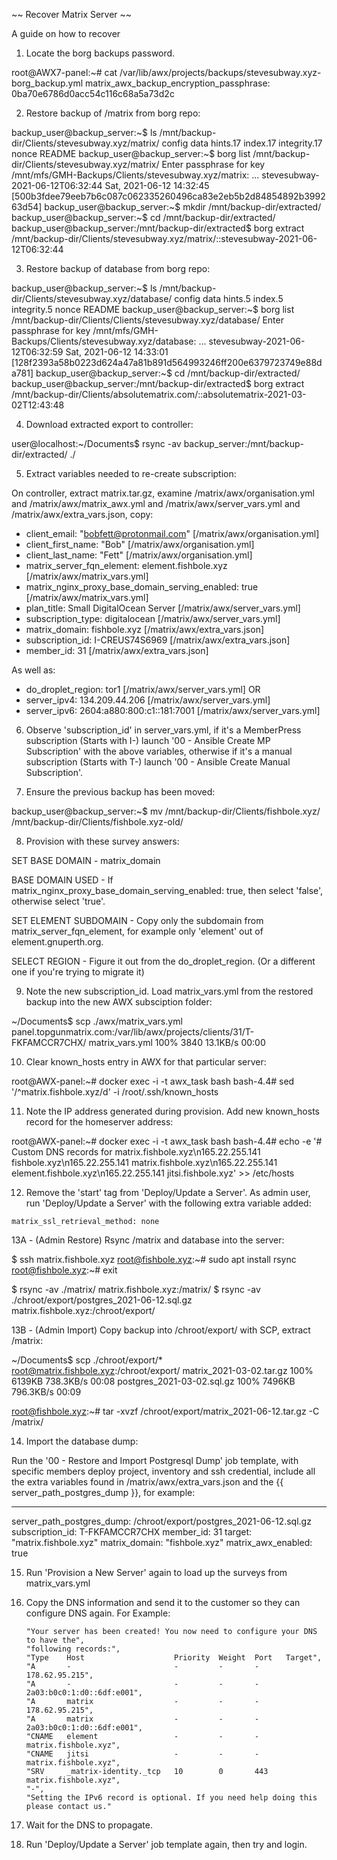 
~~ Recover Matrix Server ~~

A guide on how to recover 

1) Locate the borg backups password.

root@AWX7-panel:~# cat /var/lib/awx/projects/backups/stevesubway.xyz-borg_backup.yml 
matrix_awx_backup_encryption_passphrase: 0ba70e6786d0acc54c116c68a5a73d2c


2) Restore backup of /matrix from borg repo:

backup_user@backup_server:~$ ls /mnt/backup-dir/Clients/stevesubway.xyz/matrix/
config  data  hints.17  index.17  integrity.17  nonce  README
backup_user@backup_server:~$ borg list /mnt/backup-dir/Clients/stevesubway.xyz/matrix/
Enter passphrase for key /mnt/mfs/GMH-Backups/Clients/stevesubway.xyz/matrix: 
...
stevesubway-2021-06-12T06:32:44      Sat, 2021-06-12 14:32:45 [500b3fdee79eeb7b6c087c062335260496ca83e2eb5b2d84854892b399263d54]
backup_user@backup_server:~$ mkdir /mnt/backup-dir/extracted/
backup_user@backup_server:~$ cd /mnt/backup-dir/extracted/
backup_user@backup_server:/mnt/backup-dir/extracted$ borg extract /mnt/backup-dir/Clients/stevesubway.xyz/matrix/::stevesubway-2021-06-12T06:32:44


3) Restore backup of database from borg repo:

backup_user@backup_server:~$ ls /mnt/backup-dir/Clients/stevesubway.xyz/database/
config	data  hints.5  index.5	integrity.5  nonce  README
backup_user@backup_server:~$ borg list /mnt/backup-dir/Clients/Clients/stevesubway.xyz/database/
Enter passphrase for key /mnt/mfs/GMH-Backups/Clients/stevesubway.xyz/database: 
...
stevesubway-2021-06-12T06:32:59      Sat, 2021-06-12 14:33:01 [128f2393a58b0223d624a47a81b891d564993246ff200e6379723749e88da781]
backup_user@backup_server:~$ cd /mnt/backup-dir/extracted/
backup_user@backup_server:/mnt/backup-dir/extracted$ borg extract /mnt/backup-dir/Clients/absolutematrix.com/::absolutematrix-2021-03-02T12:43:48


4) Download extracted export to controller:

user@localhost:~/Documents$ rsync -av backup_server:/mnt/backup-dir/extracted/ ./


5) Extract variables needed to re-create subscription:

On controller, extract matrix.tar.gz, examine /matrix/awx/organisation.yml and /matrix/awx/matrix_awx.yml and /matrix/awx/server_vars.yml and /matrix/awx/extra_vars.json, copy:

- client_email: "bobfett@protonmail.com"		[/matrix/awx/organisation.yml]
- client_first_name: "Bob"				[/matrix/awx/organisation.yml]
- client_last_name: "Fett"				[/matrix/awx/organisation.yml]
- matrix_server_fqn_element: element.fishbole.xyz	[/matrix/awx/matrix_vars.yml]
- matrix_nginx_proxy_base_domain_serving_enabled: true	[/matrix/awx/matrix_vars.yml]
- plan_title: Small DigitalOcean Server			[/matrix/awx/server_vars.yml]
- subscription_type: digitalocean			[/matrix/awx/server_vars.yml]
- matrix_domain: fishbole.xyz				[/matrix/awx/extra_vars.json]
- subscription_id: I-CREUS74S6969			[/matrix/awx/extra_vars.json]
- member_id: 31						[/matrix/awx/extra_vars.json]

As well as:

- do_droplet_region: tor1				[/matrix/awx/server_vars.yml]
OR
- server_ipv4: 134.209.44.206				[/matrix/awx/server_vars.yml]
- server_ipv6: 2604:a880:800:c1::181:7001		[/matrix/awx/server_vars.yml]


6) Observe 'subscription_id' in server_vars.yml, if it's a MemberPress subscription (Starts with I-) launch '00 - Ansible Create MP Subscription' with the above variables, otherwise if it's a manual subscription (Starts with T-) launch '00 - Ansible Create Manual Subscription'.


7) Ensure the previous backup has been moved:

backup_user@backup_server:~$ mv /mnt/backup-dir/Clients/fishbole.xyz/ /mnt/backup-dir/Clients/fishbole.xyz-old/


8) Provision with these survey answers:

SET BASE DOMAIN - matrix_domain

BASE DOMAIN USED - If matrix_nginx_proxy_base_domain_serving_enabled: true, then select 'false', otherwise select 'true'. 

SET ELEMENT SUBDOMAIN - Copy only the subdomain from matrix_server_fqn_element, for example only 'element' out of element.gnuperth.org.

SELECT REGION - Figure it out from the do_droplet_region. (Or a different one if you're trying to migrate it)


9) Note the new subscription_id. Load matrix_vars.yml from the restored backup into the new AWX subsciption folder:

~/Documents$ scp ./awx/matrix_vars.yml panel.topgunmatrix.com:/var/lib/awx/projects/clients/31/T-FKFAMCCR7CHX/
matrix_vars.yml                               100% 3840    13.1KB/s   00:00 


10) Clear known_hosts entry in AWX for that particular server:

root@AWX-panel:~# docker exec -i -t awx_task bash
bash-4.4# sed '/^matrix.fishbole.xyz/d' -i /root/.ssh/known_hosts


11) Note the IP address generated during provision. Add new known_hosts record for the homeserver address:

root@AWX-panel:~# docker exec -i -t awx_task bash
bash-4.4# echo -e '# Custom DNS records for matrix.fishbole.xyz\n165.22.255.141 fishbole.xyz\n165.22.255.141 matrix.fishbole.xyz\n165.22.255.141 element.fishbole.xyz\n165.22.255.141 jitsi.fishbole.xyz' >> /etc/hosts


12) Remove the 'start' tag from 'Deploy/Update a Server'. As admin user, run 'Deploy/Update a Server' with the following extra variable added:

`matrix_ssl_retrieval_method: none`


13A - (Admin Restore) Rsync /matrix and database into the server:

$ ssh matrix.fishbole.xyz
root@fishbole.xyz:~# sudo apt install rsync
root@fishbole.xyz:~# exit

$ rsync -av ./matrix/ matrix.fishbole.xyz:/matrix/
$ rsync -av ./chroot/export/postgres_2021-06-12.sql.gz  matrix.fishbole.xyz:/chroot/export/


13B - (Admin Import) Copy backup into /chroot/export/ with SCP, extract /matrix:

~/Documents$ scp ./chroot/export/* root@matrix.fishbole.xyz:/chroot/export/
matrix_2021-03-02.tar.gz                                            100% 6139KB 738.3KB/s   00:08
postgres_2021-03-02.sql.gz                                          100% 7496KB 796.3KB/s   00:09 

root@fishbole.xyz:~# tar -xvzf /chroot/export/matrix_2021-06-12.tar.gz -C /matrix/


14) Import the database dump:

Run the '00 - Restore and Import Postgresql Dump' job template,
with specific members deploy project, inventory and ssh credential,
include all the extra variables found in /matrix/awx/extra_vars.json and the {{ server_path_postgres_dump }}, for example:

---
server_path_postgres_dump: /chroot/export/postgres_2021-06-12.sql.gz
subscription_id: T-FKFAMCCR7CHX
member_id: 31
target: "matrix.fishbole.xyz"
matrix_domain: "fishbole.xyz"
matrix_awx_enabled: true


15) Run 'Provision a New Server' again to load up the surveys from matrix_vars.yml


16) Copy the DNS information and send it to the customer so they can configure DNS again. For Example:

        "Your server has been created! You now need to configure your DNS to have the",
        "following records:",
        "Type    Host                    Priority  Weight  Port   Target",
        "A       -                       -         -       -      178.62.95.215",
        "A       -                       -         -       -      2a03:b0c0:1:d0::6df:e001",
        "A       matrix                  -         -       -      178.62.95.215",
        "A       matrix                  -         -       -      2a03:b0c0:1:d0::6df:e001",
        "CNAME   element                 -         -       -      matrix.fishbole.xyz",
        "CNAME   jitsi                   -         -       -      matrix.fishbole.xyz",
        "SRV     _matrix-identity._tcp   10        0       443    matrix.fishbole.xyz",
        "-",
        "Setting the IPv6 record is optional. If you need help doing this please contact us."


17) Wait for the DNS to propagate.

18) Run 'Deploy/Update a Server' job template again, then try and login.


